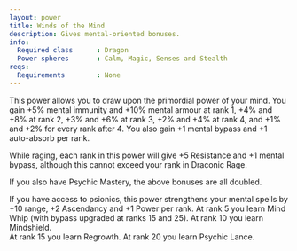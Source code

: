 ```yaml
---
layout: power
title: Winds of the Mind
description: Gives mental-oriented bonuses.
info:
  Required class      : Dragon
  Power spheres       : Calm, Magic, Senses and Stealth
reqs:
  Requirements        : None
---
```


This power allows you to draw upon the primordial power of your mind.  You gain
+5% mental immunity and +10% mental armour at rank 1, +4% and +8% at rank 2,
+3% and +6% at rank 3, +2% and +4% at rank 4, and +1% and +2% for every rank
after 4.  You also gain +1 mental bypass and +1 auto-absorb per rank.

While raging, each rank in this power will give +5 Resistance and +1 mental
bypass, although this cannot exceed your rank in Draconic Rage.

If you also have Psychic Mastery, the above bonuses are all doubled.

If you have access to psionics, this power strengthens your mental spells by
+10 range, +2 Ascendancy and +1 Power per rank.  At rank 5 you learn Mind Whip
(with bypass upgraded at ranks 15 and 25).  At rank 10 you learn Mindshield.  
At rank 15 you learn Regrowth.  At rank 20 you learn Psychic Lance.
